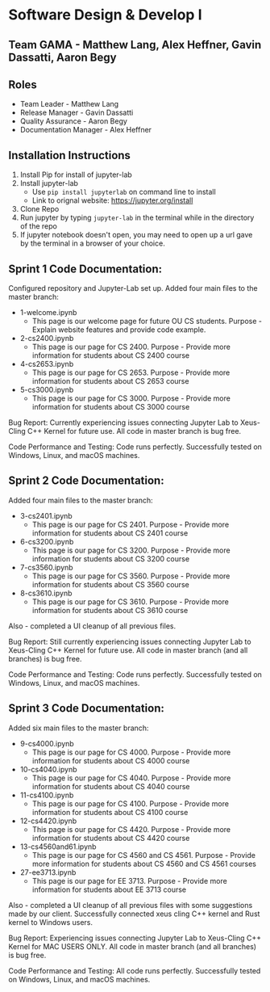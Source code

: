 # Software Design & Develop I
## Team GAMA - Matthew Lang, Alex Heffner, Gavin Dassatti, Aaron Begy
## Roles
* Team Leader - Matthew Lang
* Release Manager - Gavin Dassatti
* Quality Assurance - Aaron Begy
* Documentation Manager - Alex Heffner

## Installation Instructions
  1. Install Pip for install of jupyter-lab
  2. Install jupyter-lab
      - Use ```pip install jupyterlab``` on command line to install
      - Link to orignal website: https://jupyter.org/install
  3. Clone Repo
  4. Run jupyter by typing ```jupyter-lab``` in the terminal while in the directory of the repo
  5. If jupyter notebook doesn't open, you may need to open up a url gave by the terminal in a browser of your choice.

## Sprint 1 Code Documentation: 
Configured repository and Jupyter-Lab set up.
Added four main files to the master branch:
  - 1-welcome.ipynb
      - This page is our welcome page for future OU CS students. Purpose - Explain website features and provide code example.
  - 2-cs2400.ipynb
      - This page is our page for CS 2400. Purpose - Provide more information for students about CS 2400 course
  - 4-cs2653.ipynb
      - This page is our page for CS 2653. Purpose - Provide more information for students about CS 2653 course
  - 5-cs3000.ipynb
      - This page is our page for CS 3000. Purpose - Provide more information for students about CS 3000 course

Bug Report: Currently experiencing issues connecting Jupyter Lab to Xeus-Cling C++ Kernel for future use. All code in master branch is bug free.

Code Performance and Testing: Code runs perfectly. Successfully tested on Windows, Linux, and macOS machines.

## Sprint 2 Code Documentation: 
Added four main files to the master branch:
  - 3-cs2401.ipynb
      - This page is our page for CS 2401. Purpose - Provide more information for students about CS 2401 course
  - 6-cs3200.ipynb
      - This page is our page for CS 3200. Purpose - Provide more information for students about CS 3200 course
  - 7-cs3560.ipynb
      - This page is our page for CS 3560. Purpose - Provide more information for students about CS 3560 course
  - 8-cs3610.ipynb
      - This page is our page for CS 3610. Purpose - Provide more information for students about CS 3610 course
      
Also - completed a UI cleanup of all previous files.

Bug Report: Still currently experiencing issues connecting Jupyter Lab to Xeus-Cling C++ Kernel for future use. All code in master branch (and all branches) is bug free.

Code Performance and Testing: Code runs perfectly. Successfully tested on Windows, Linux, and macOS machines.

## Sprint 3 Code Documentation: 
Added six main files to the master branch:
  - 9-cs4000.ipynb
      - This page is our page for CS 4000. Purpose - Provide more information for students about CS 4000 course
  - 10-cs4040.ipynb
      - This page is our page for CS 4040. Purpose - Provide more information for students about CS 4040 course
  - 11-cs4100.ipynb
      - This page is our page for CS 4100. Purpose - Provide more information for students about CS 4100 course
  - 12-cs4420.ipynb
      - This page is our page for CS 4420. Purpose - Provide more information for students about CS 4420 course
  - 13-cs4560and61.ipynb
      - This page is our page for CS 4560 and CS 4561. Purpose - Provide more information for students about CS 4560 and CS 4561 courses
  - 27-ee3713.ipynb
      - This page is our page for EE 3713. Purpose - Provide more information for students about EE 3713 course
      
Also - completed a UI cleanup of all previous files with some suggestions made by our client. Successfully connected xeus cling C++ kernel and Rust kernel to Windows users.

Bug Report: Experiencing issues connecting Jupyter Lab to Xeus-Cling C++ Kernel for MAC USERS ONLY. All code in master branch (and all branches) is bug free.

Code Performance and Testing: All code runs perfectly. Successfully tested on Windows, Linux, and macOS machines.

